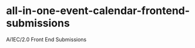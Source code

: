 all-in-one-event-calendar-frontend-submissions
==============================================

Ai1EC/2.0 Front End Submissions
